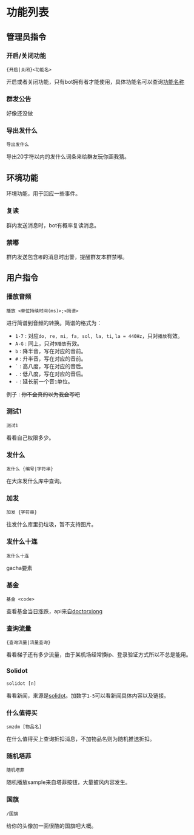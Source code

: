 # 功能列表

## 管理员指令

### 开启/关闭功能

`{开启|关闭}<功能名>`

开启或者关闭功能，只有bot拥有者才能使用，具体功能名可以查询[功能名称](config/function_name.json)

### 群发公告

好像还没做

### 导出发什么

`导出发什么`

导出20字符以内的发什么词条来给群友玩你画我猜。

## 环境功能

环境功能，用于回应一些事件。

### 复读

群内发送消息时，bot有概率复读消息。

### 禁嘟

群内发送包含`嘟`的消息时出警，提醒群友本群禁嘟。

## 用户指令

### 播放音频

`播放 <单位持续时间(ms)>;<简谱>`

进行简谱到音频的转换。简谱的格式为：

- `1-7` : 对应`do, re, mi, fa, sol, la, ti`, `la = 440Hz`，只对`播放`有效。
- `A-G` : 同上，只对`9播放`有效。
- `b`   : 降半音，写在对应的音前。
- `#`   : 升半音，写在对应的音前。
- <code>`</code> : 高八度，写在对应的音后。
- `.`   : 低八度，写在对应的音后。
- `-`   : 延长前一个音`1`单位。

例子
: ~~你不会真的以为我会写吧~~

### 测试1

`测试1`

看看自己权限多少。

### 发什么

`发什么 {编号|字符串}`

在大床发什么库中查询。

### 加发

`加发 {字符串}`

往发什么库里扔垃圾，暂不支持图片。

### 发什么十连

`发什么十连`

gacha要素

### 基金

`基金 <code>`

查看基金当日涨跌，api来自[doctorxiong](api.doctorxiong.club)

### 查询流量

`{查询流量|流量查询}`

看看梯子还有多少流量，由于某机场经常换ip、登录验证方式所以不总是能用。

### Solidot

`solidot [n]`

看看新闻，来源是[solidot](www.solidot.org)。加数字`1-5`可以看新闻具体内容以及链接。

### 什么值得买

`smzdm [物品名]`

在什么值得买上查询折扣消息，不加物品名则为随机推送折扣。

### 随机塔菲

`随机塔菲`

随机播放sample来自塔菲按钮，大量披风内容发生。

### 国旗

`/国旗`

给你的头像加一面很酷的国旗吧大概。

